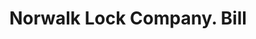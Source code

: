 ---
doi: 10.7916/D84B4CB8
date_other: '1890'
date_other_textual: 1890-1899
form: printed ephemera
genre:
- Invoices
name:
- Norwalk Lock Company
object_in_context_url: https://biggert.cul.columbia.edu/items/view/ave_biggert_00096
subject_hierarchical_geographic:
- South Norwalk, Connecticut, United States
subject_name:
- Norwalk Lock Company
title: Norwalk Lock Company. Bill
sort_title: Norwalk Lock Company. Bill
call_number: ave_biggert_00096
coordinates:
- 41.11,-73.42
pid: ave_biggert_00096
identifiers: ave_biggert_00096
thumbnail: https://derivativo-2.library.columbia.edu/iiif/2/ldpd:342775/full/!256,256/0/native.jpg
permalink: /biggert/ave_biggert_00096/
layout: iiif-image-page
---